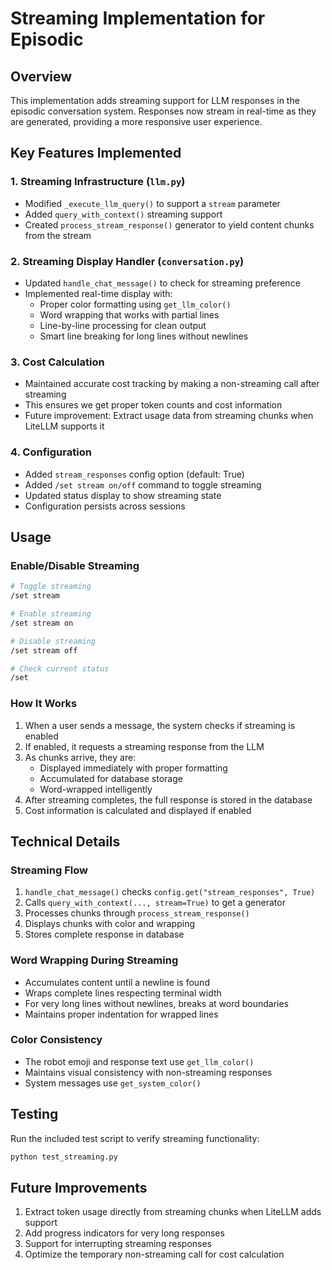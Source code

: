 # Streaming Implementation for Episodic

## Overview
This implementation adds streaming support for LLM responses in the episodic conversation system. Responses now stream in real-time as they are generated, providing a more responsive user experience.

## Key Features Implemented

### 1. Streaming Infrastructure (`llm.py`)
- Modified `_execute_llm_query()` to support a `stream` parameter
- Added `query_with_context()` streaming support
- Created `process_stream_response()` generator to yield content chunks from the stream

### 2. Streaming Display Handler (`conversation.py`)
- Updated `handle_chat_message()` to check for streaming preference
- Implemented real-time display with:
  - Proper color formatting using `get_llm_color()`
  - Word wrapping that works with partial lines
  - Line-by-line processing for clean output
  - Smart line breaking for long lines without newlines

### 3. Cost Calculation
- Maintained accurate cost tracking by making a non-streaming call after streaming
- This ensures we get proper token counts and cost information
- Future improvement: Extract usage data from streaming chunks when LiteLLM supports it

### 4. Configuration
- Added `stream_responses` config option (default: True)
- Added `/set stream on/off` command to toggle streaming
- Updated status display to show streaming state
- Configuration persists across sessions

## Usage

### Enable/Disable Streaming
```bash
# Toggle streaming
/set stream

# Enable streaming
/set stream on

# Disable streaming  
/set stream off

# Check current status
/set
```

### How It Works
1. When a user sends a message, the system checks if streaming is enabled
2. If enabled, it requests a streaming response from the LLM
3. As chunks arrive, they are:
   - Displayed immediately with proper formatting
   - Accumulated for database storage
   - Word-wrapped intelligently
4. After streaming completes, the full response is stored in the database
5. Cost information is calculated and displayed if enabled

## Technical Details

### Streaming Flow
1. `handle_chat_message()` checks `config.get("stream_responses", True)`
2. Calls `query_with_context(..., stream=True)` to get a generator
3. Processes chunks through `process_stream_response()`
4. Displays chunks with color and wrapping
5. Stores complete response in database

### Word Wrapping During Streaming
- Accumulates content until a newline is found
- Wraps complete lines respecting terminal width
- For very long lines without newlines, breaks at word boundaries
- Maintains proper indentation for wrapped lines

### Color Consistency
- The robot emoji and response text use `get_llm_color()`
- Maintains visual consistency with non-streaming responses
- System messages use `get_system_color()`

## Testing
Run the included test script to verify streaming functionality:
```bash
python test_streaming.py
```

## Future Improvements
1. Extract token usage directly from streaming chunks when LiteLLM adds support
2. Add progress indicators for very long responses
3. Support for interrupting streaming responses
4. Optimize the temporary non-streaming call for cost calculation